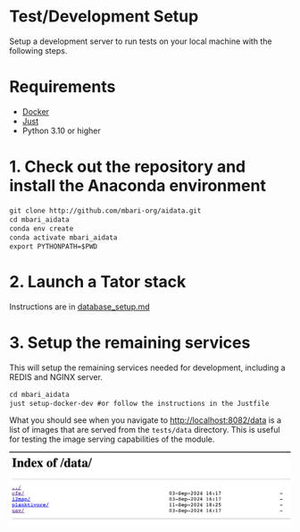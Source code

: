 # Test/Development Setup

Setup a development server to run tests on your local machine with the following steps.

# Requirements
- [Docker](https://docs.docker.com/get-docker/)
- [Just](https://github.com/casey/just)
- Python 3.10 or higher

# 1. Check out the repository and install the Anaconda environment
```shell
git clone http://github.com/mbari-org/aidata.git
cd mbari_aidata
conda env create 
conda activate mbari_aidata
export PYTHONPATH=$PWD
```

# 2. Launch a Tator stack
Instructions are in [database_setup.md](docs/database_setup.md)

# 3. Setup the remaining services
This will setup the remaining services needed for development, including a REDIS and NGINX server.
```shell
cd mbari_aidata
just setup-docker-dev #or follow the instructions in the Justfile
```
 
What you should see when you navigate to [http://localhost:8082/data](http://localhost:8082/data) is a list of images that are served from the `tests/data` directory. 
This is useful for testing the image serving capabilities of the module.  

![nginx_images](./docs/nginx_images.png)
 
```